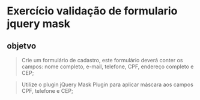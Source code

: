 # Exercício validação de formulario jquery mask

## objetvo

> Crie um formulário de cadastro, este formulário deverá conter os campos: nome completo, e-mail, telefone, CPF, endereço completo e CEP;

> Utilize o plugin jQuery Mask Plugin para aplicar máscara aos campos CPF, telefone e CEP;